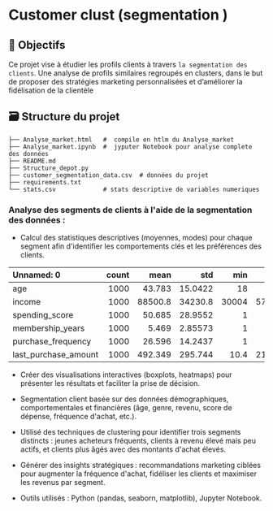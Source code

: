 # Customer clust (segmentation )

## 🎯 Objectifs 
Ce projet vise à étudier les profils clients à travers `la segmentation des clients`. Une analyse de profils similaires regroupés en clusters, dans le but de proposer des stratégies marketing personnalisées et d’améliorer la fidélisation de la clientèle

## 🗃️ Structure du projet 
```Structure du projet :
├── Analyse_market.html   #  compile en htlm du Analyse_market
├── Analyse_market.ipynb  #  jyputer Notebook pour analyse complete des données 
├── README.md
├── Structure_depot.py   
├── customer_segmentation_data.csv  # données du projet 
├── requirements.txt  
└── stats.csv             # stats descriptive de variables numeriques

```

### Analyse des segments de clients à l'aide de la segmentation des données :

- Calcul des statistiques descriptives (moyennes, modes) pour chaque segment afin d'identifier les comportements clés et les préférences des clients.

| Unnamed: 0           |   count |      mean |         std |     min |       25% |       50% |       75% |       max |
|:---------------------|--------:|----------:|------------:|--------:|----------:|----------:|----------:|----------:|
| age                  |    1000 |    43.783 |    15.0422  |    18   |    30     |    45     |     57    |     69    |
| income               |    1000 | 88500.8   | 34230.8     | 30004   | 57911.8   | 87845.5   | 116110    | 149973    |
| spending_score       |    1000 |    50.685 |    28.9552  |     1   |    26     |    50     |     76    |    100    |
| membership_years     |    1000 |     5.469 |     2.85573 |     1   |     3     |     5     |      8    |     10    |
| purchase_frequency   |    1000 |    26.596 |    14.2437  |     1   |    15     |    27     |     39    |     50    |
| last_purchase_amount |    1000 |   492.349 |   295.744   |    10.4 |   218.762 |   491.595 |    747.17 |    999.74 |

- Créer des visualisations interactives (boxplots, heatmaps) pour présenter les résultats et faciliter la prise de décision.

[]()

- Segmentation client basée sur des données démographiques, comportementales et financières (âge, genre, revenu, score de dépense, fréquence d'achat, etc.).

- Utilisé des techniques de clustering pour identifier trois segments distincts : jeunes acheteurs fréquents, clients à revenu élevé mais peu actifs, et clients plus âgés avec des montants d'achat élevés.

- Générer des insights stratégiques : recommandations marketing ciblées pour augmenter la fréquence d'achat, fidéliser les clients et maximiser les revenus par segment.

- Outils utilisés : Python (pandas, seaborn, matplotlib), Jupyter Notebook.

